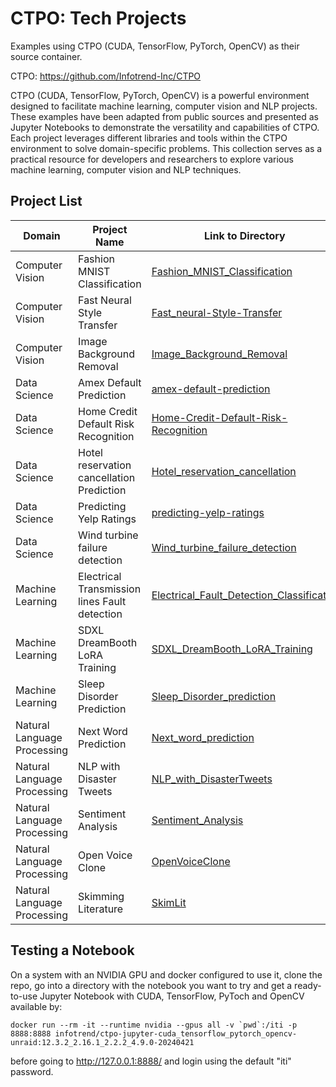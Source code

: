 # CTPO: Tech Projects

Examples using CTPO (CUDA, TensorFlow, PyTorch, OpenCV) as their source container.

CTPO: https://github.com/Infotrend-Inc/CTPO

CTPO (CUDA, TensorFlow, PyTorch, OpenCV) is a powerful environment designed to facilitate machine learning, computer vision and NLP projects. These examples have been adapted from public sources and presented as Jupyter Notebooks to demonstrate the versatility and capabilities of CTPO. Each project leverages different libraries and tools within the CTPO environment to solve domain-specific problems. This collection serves as a practical resource for developers and researchers to explore various machine learning, computer vision and NLP techniques.


## Project List

| Domain | Project Name | Link to Directory |
| --- | --- | --- |
| Computer Vision | Fashion MNIST Classification | [Fashion_MNIST_Classification](https://github.com/Infotrend-Inc/CTPO-Demo_Projects/tree/main/Fashion_MNIST_Classification) |
| Computer Vision | Fast Neural Style Transfer | [Fast_neural-Style-Transfer](https://github.com/Infotrend-Inc/CTPO-Demo_Projects/tree/main/Fast_neural-Style-Transfer) |
| Computer Vision | Image Background Removal | [Image_Background_Removal](https://github.com/Infotrend-Inc/CTPO-Tech_Projects/tree/main/Image_Background_Removal) |
| Data Science | Amex Default Prediction | [amex-default-prediction](https://github.com/Infotrend-Inc/CTPO-Demo_Projects/tree/main/amex-default-prediction) |
| Data Science | Home Credit Default Risk Recognition | [Home-Credit-Default-Risk-Recognition](https://github.com/Infotrend-Inc/CTPO-Demo_Projects/tree/main/Home-Credit-Default-Risk-Recognition) |
| Data Science | Hotel reservation cancellation Prediction | [Hotel_reservation_cancellation](https://github.com/Infotrend-Inc/CTPO-Tech_Projects/tree/main/Hotel_reservation_cancellation) |
| Data Science | Predicting Yelp Ratings | [predicting-yelp-ratings](https://github.com/Infotrend-Inc/CTPO-Demo_Projects/tree/main/predicting-yelp-ratings) |  
| Data Science | Wind turbine failure detection | [Wind_turbine_failure_detection](https://github.com/Infotrend-Inc/CTPO-Tech_Projects/tree/main/Wind_turbine_failure_detection) |
| Machine Learning | Electrical Transmission lines Fault detection | [Electrical_Fault_Detection_Classification](https://github.com/Infotrend-Inc/CTPO-Tech_Projects/tree/main/Electrical_Fault_Detection_Classification) |
| Machine Learning| SDXL DreamBooth LoRA Training | [SDXL_DreamBooth_LoRA_Training](https://github.com/Infotrend-Inc/CTPO-Demo_Projects/tree/main/SDXL_DreamBooth_LoRA%20_Training) |
| Machine Learning | Sleep Disorder Prediction | [Sleep_Disorder_prediction](https://github.com/Infotrend-Inc/CTPO-Tech_Projects/tree/main/Sleep_Disorder_prediction) |
| Natural Language Processing | Next Word Prediction | [Next_word_prediction](https://github.com/Infotrend-Inc/CTPO-Tech_Projects/tree/main/Next_word_prediction) |
| Natural Language Processing | NLP with Disaster Tweets | [NLP_with_DisasterTweets](https://github.com/Infotrend-Inc/CTPO-Demo_Projects/tree/main/NLP_with_DisasterTweets) |
| Natural Language Processing | Sentiment Analysis | [Sentiment_Analysis](https://github.com/Infotrend-Inc/CTPO-Tech_Projects/tree/main/Sentiment_Analysis) |
| Natural Language Processing | Open Voice Clone | [OpenVoiceClone](https://github.com/Infotrend-Inc/CTPO-Demo_Projects/tree/main/OpenVoiceClone) |
| Natural Language Processing | Skimming Literature | [SkimLit](https://github.com/Infotrend-Inc/CTPO-Demo_Projects/tree/main/SkimLit) |

## Testing a Notebook

On a system with an NVIDIA GPU and docker configured to use it, clone the repo, go into a directory with the notebook you want to try and get a ready-to-use Jupyter Notebook with CUDA, TensorFlow, PyToch and OpenCV available by:

```
docker run --rm -it --runtime nvidia --gpus all -v `pwd`:/iti -p 8888:8888 infotrend/ctpo-jupyter-cuda_tensorflow_pytorch_opencv-unraid:12.3.2_2.16.1_2.2.2_4.9.0-20240421
```

before going to http://127.0.0.1:8888/ and login using the default "iti" password.

